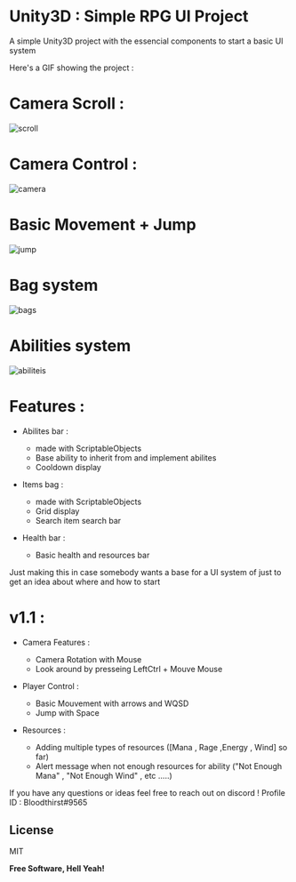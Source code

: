 # Unity3D : Simple RPG UI Project

A simple Unity3D project with the essencial components to start a basic UI system

Here's a GIF showing the project :
# Camera Scroll :
![scroll](https://user-images.githubusercontent.com/25708161/49114435-7f549300-f298-11e8-8904-a5b577323a10.gif)
# Camera Control : 
![camera](https://user-images.githubusercontent.com/25708161/49114436-7f549300-f298-11e8-852b-9f936b1f9cf2.gif)
# Basic Movement + Jump
![jump](https://user-images.githubusercontent.com/25708161/49114437-7fed2980-f298-11e8-9319-b4e4bf85ef50.gif)
# Bag system
![bags](https://user-images.githubusercontent.com/25708161/49114438-7fed2980-f298-11e8-8afd-4fa50e24f457.gif)
# Abilities system
![abiliteis](https://user-images.githubusercontent.com/25708161/49114439-8085c000-f298-11e8-871e-79005294ee62.gif)

# Features :

  - Abilites bar :
    - made with ScriptableObjects
    - Base ability to inherit from and implement abilites
    - Cooldown display

- Items bag :
    - made with ScriptableObjects
    - Grid display
    - Search item search bar
- Health bar :
    - Basic health and resources bar

Just making this in case somebody wants a base for a UI system of just to get an idea about where and how to start
# v1.1 :
- Camera Features :
  - Camera Rotation with Mouse
  - Look around by presseing LeftCtrl + Mouve Mouse

- Player Control :
  - Basic Mouvement with arrows and WQSD
  - Jump with Space
- Resources :
  - Adding multiple types of resources ([Mana , Rage ,Energy , Wind] so far)
  - Alert message when not enough resources for ability ("Not Enough Mana" , "Not Enough Wind" , etc .....) 

If you have any questions or ideas feel free to reach out on discord ! Profile ID : Bloodthirst#9565

License
----

MIT


**Free Software, Hell Yeah!**

